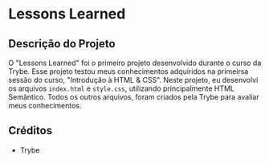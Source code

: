# Lessons Learned

## Descrição do Projeto

O "Lessons Learned" foi o primeiro projeto desenvolvido durante o curso da Trybe. Esse projeto testou meus conhecimentos adquiridos na primeirsa sessão do curso, "Introdução à HTML & CSS". Neste projeto, eu desenvolvi os arquivos `index.html` e `style.css`, utilizando principalmente HTML Semântico. Todos os outros arquivos, foram criados pela Trybe para avaliar meus conhecimentos.

## Créditos

- Trybe
